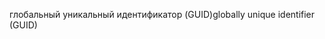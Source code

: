 <span data-ttu-id="c463c-101">глобальный уникальный идентификатор (GUID)</span><span class="sxs-lookup"><span data-stu-id="c463c-101">globally unique identifier (GUID)</span></span>